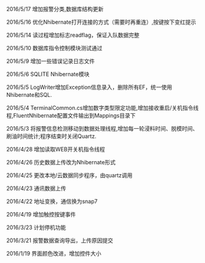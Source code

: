 2016/5/17 增加报警分类,数据库结构更新

2016/5/16 优化Nhibernate打开连接的方式（需要时再重连）,按键按下变红提示

2016/5/14 读过程增加标志readflag，保证入队数据完整

2016/5/10 数据库指令控制模块测试通过

2016/5/9 增加一些错误记录日志文件

2016/5/6 SQLITE Nhibernate模块

2016/5/5 LogWriter增加Exception信息录入，删除所有EF，统一使用Nhibernate和SQL.

2016/5/4 TerminalCommon.cs增加数字类型限定功能,增加接收重启/关机指令线程,FluentNhibernate配置文件输出到Mappings目录下

2016/5/3 将报警信息检测移动到数据处理线程,增加每一轮浸料时间、脱模时间、刷油时间统计;程序结束时关闭Quartz.

2016/4/28 增加读取WEB开关机指令线程

2016/4/26 历史数据上传改为Nhibernate形式

2016/4/25 更改本地/云数据同步程序，由quartz调用

2016/4/23 通讯数据上传

2016/4/22 地址变换，通信换为snap7

2016/4/19 增加触控按键事件

2016/3/23 计划停机功能

2016/3/21 报警数据查询导出，上传原因提交

2016/1/19 界面颜色改进，增加控件大小
  

